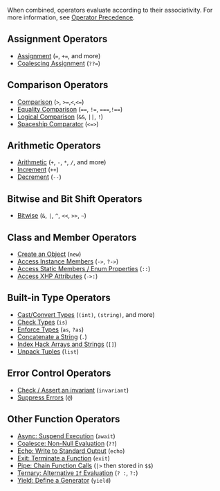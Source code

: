 When combined, operators evaluate according to their associativity. For more information, see [Operator Precedence](/hack/expressions-and-operators/operator-precedence).

## Assignment Operators
* [Assignment](/hack/expressions-and-operators/assignment) (`=`, `+=`, and more)
* [Coalescing Assignment](/hack/expressions-and-operators/coalesce#coalescing-assignment-operator) (`??=`)

## Comparison Operators
* [Comparison](/hack/expressions-and-operators/comparisons) (`>`, `>=`,`<`,`<=`)
* [Equality Comparison](/hack/expressions-and-operators/equality) (`==`, `!=`, `===`,`!==`)
* [Logical Comparison](/hack/expressions-and-operators/logical-operators) (`&&`, `||`, `!`)
* [Spaceship Comparator](/hack/expressions-and-operators/equality#the-spaceship-operator) (`<=>`)

## Arithmetic Operators
* [Arithmetic](/hack/expressions-and-operators/arithmetic) (`+`, `-`, `*`, `/`, and more)
* [Increment](/hack/expressions-and-operators/incrementing-and-decrementing) (`++`)
* [Decrement](/hack/expressions-and-operators/incrementing-and-decrementing) (`--`)

## Bitwise and Bit Shift Operators
* [Bitwise](/hack/expressions-and-operators/bitwise-operators) (`&`, `|`, `^`, `<<`, `>>`, `~`)

## Class and Member Operators
* [Create an Object](/hack/expressions-and-operators/new) (`new`)
* [Access Instance Members](/hack/expressions-and-operators/member-selection) (`->`, `?->`)
* [Access Static Members / Enum Properties](/hack/expressions-and-operators/scope-resolution) (`::`)
* [Access XHP Attributes](/hack/expressions-and-operators/XHP-attribute-selection) (`->:`)

## Built-in Type Operators
* [Cast/Convert Types](/hack/expressions-and-operators/casting) (`(int)`, `(string)`, and more)
* [Check Types](/hack/expressions-and-operators/type-assertions#checking-types-with-is) (`is`)
* [Enforce Types](/hack/expressions-and-operators/type-assertions#enforcing-types-with-as-and-as) (`as`, `?as`)
* [Concatenate a String](/hack/expressions-and-operators/string-concatenation) (`.`)
* [Index Hack Arrays and Strings](/hack/expressions-and-operators/subscript) (`[]`)
* [Unpack Tuples](/hack/expressions-and-operators/list) (`list`)

## Error Control Operators
* [Check / Assert an invariant](/hack/expressions-and-operators/invariant) (`invariant`)
* [Suppress Errors](/hack/expressions-and-operators/error-control) (`@`)

## Other Function Operators
* [Async: Suspend Execution](/hack/expressions-and-operators/await) (`await`)
* [Coalesce: Non-Null Evaluation](/hack/expressions-and-operators/coalesce) (`??`)
* [Echo: Write to Standard Output](/hack/expressions-and-operators/echo) (`echo`)
* [Exit: Terminate a Function](/hack/expressions-and-operators/exit) (`exit`)
* [Pipe: Chain Function Calls](/hack/expressions-and-operators/pipe) (`|>` then stored in `$$`)
* [Ternary: Alternative `If` Evaluation](/hack/expressions-and-operators/ternary) (`? :`, `?:`)
* [Yield: Define a Generator](/hack/expressions-and-operators/yield) (`yield`)
